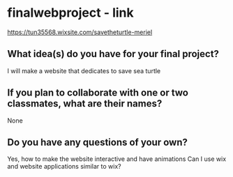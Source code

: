 # finalwebproject - link
https://tun35568.wixsite.com/savetheturtle-meriel


## What idea(s) do you have for your final project?

I will make a website that dedicates to save sea turtle

## If you plan to collaborate with one or two classmates, what are their names?

None

## Do you have any questions of your own?

Yes, how to make the website interactive and have animations
Can I use wix and website applications similar to wix? 
